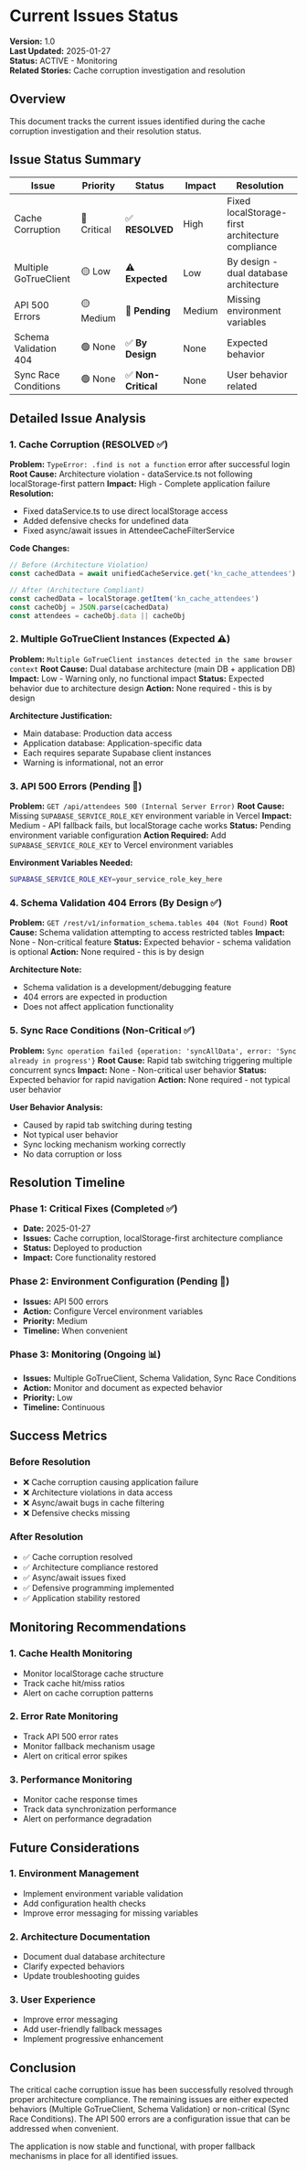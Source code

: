 # Current Issues Status

**Version:** 1.0  
**Last Updated:** 2025-01-27  
**Status:** ACTIVE - Monitoring  
**Related Stories:** Cache corruption investigation and resolution

## Overview

This document tracks the current issues identified during the cache corruption investigation and their resolution status.

## Issue Status Summary

| Issue | Priority | Status | Impact | Resolution |
|-------|----------|--------|---------|------------|
| Cache Corruption | 🔴 Critical | ✅ **RESOLVED** | High | Fixed localStorage-first architecture compliance |
| Multiple GoTrueClient | 🟡 Low | ⚠️ **Expected** | Low | By design - dual database architecture |
| API 500 Errors | 🟡 Medium | 🔄 **Pending** | Medium | Missing environment variables |
| Schema Validation 404 | 🟢 None | ✅ **By Design** | None | Expected behavior |
| Sync Race Conditions | 🟢 None | ✅ **Non-Critical** | None | User behavior related |

## Detailed Issue Analysis

### 1. Cache Corruption (RESOLVED ✅)

**Problem:** `TypeError: .find is not a function` error after successful login
**Root Cause:** Architecture violation - dataService.ts not following localStorage-first pattern
**Impact:** High - Complete application failure
**Resolution:** 
- Fixed dataService.ts to use direct localStorage access
- Added defensive checks for undefined data
- Fixed async/await issues in AttendeeCacheFilterService

**Code Changes:**
```typescript
// Before (Architecture Violation)
const cachedData = await unifiedCacheService.get('kn_cache_attendees')

// After (Architecture Compliant)
const cachedData = localStorage.getItem('kn_cache_attendees')
const cacheObj = JSON.parse(cachedData)
const attendees = cacheObj.data || cacheObj
```

### 2. Multiple GoTrueClient Instances (Expected ⚠️)

**Problem:** `Multiple GoTrueClient instances detected in the same browser context`
**Root Cause:** Dual database architecture (main DB + application DB)
**Impact:** Low - Warning only, no functional impact
**Status:** Expected behavior due to architecture design
**Action:** None required - this is by design

**Architecture Justification:**
- Main database: Production data access
- Application database: Application-specific data
- Each requires separate Supabase client instances
- Warning is informational, not an error

### 3. API 500 Errors (Pending 🔄)

**Problem:** `GET /api/attendees 500 (Internal Server Error)`
**Root Cause:** Missing `SUPABASE_SERVICE_ROLE_KEY` environment variable in Vercel
**Impact:** Medium - API fallback fails, but localStorage cache works
**Status:** Pending environment variable configuration
**Action Required:** Add `SUPABASE_SERVICE_ROLE_KEY` to Vercel environment variables

**Environment Variables Needed:**
```bash
SUPABASE_SERVICE_ROLE_KEY=your_service_role_key_here
```

### 4. Schema Validation 404 Errors (By Design ✅)

**Problem:** `GET /rest/v1/information_schema.tables 404 (Not Found)`
**Root Cause:** Schema validation attempting to access restricted tables
**Impact:** None - Non-critical feature
**Status:** Expected behavior - schema validation is optional
**Action:** None required - this is by design

**Architecture Note:**
- Schema validation is a development/debugging feature
- 404 errors are expected in production
- Does not affect application functionality

### 5. Sync Race Conditions (Non-Critical ✅)

**Problem:** `Sync operation failed {operation: 'syncAllData', error: 'Sync already in progress'}`
**Root Cause:** Rapid tab switching triggering multiple concurrent syncs
**Impact:** None - Non-critical user behavior
**Status:** Expected behavior for rapid navigation
**Action:** None required - not typical user behavior

**User Behavior Analysis:**
- Caused by rapid tab switching during testing
- Not typical user behavior
- Sync locking mechanism working correctly
- No data corruption or loss

## Resolution Timeline

### Phase 1: Critical Fixes (Completed ✅)
- **Date:** 2025-01-27
- **Issues:** Cache corruption, localStorage-first architecture compliance
- **Status:** Deployed to production
- **Impact:** Core functionality restored

### Phase 2: Environment Configuration (Pending 🔄)
- **Issues:** API 500 errors
- **Action:** Configure Vercel environment variables
- **Priority:** Medium
- **Timeline:** When convenient

### Phase 3: Monitoring (Ongoing 📊)
- **Issues:** Multiple GoTrueClient, Schema Validation, Sync Race Conditions
- **Action:** Monitor and document as expected behavior
- **Priority:** Low
- **Timeline:** Continuous

## Success Metrics

### Before Resolution
- ❌ Cache corruption causing application failure
- ❌ Architecture violations in data access
- ❌ Async/await bugs in cache filtering
- ❌ Defensive checks missing

### After Resolution
- ✅ Cache corruption resolved
- ✅ Architecture compliance restored
- ✅ Async/await issues fixed
- ✅ Defensive programming implemented
- ✅ Application stability restored

## Monitoring Recommendations

### 1. Cache Health Monitoring
- Monitor localStorage cache structure
- Track cache hit/miss ratios
- Alert on cache corruption patterns

### 2. Error Rate Monitoring
- Track API 500 error rates
- Monitor fallback mechanism usage
- Alert on critical error spikes

### 3. Performance Monitoring
- Monitor cache response times
- Track data synchronization performance
- Alert on performance degradation

## Future Considerations

### 1. Environment Management
- Implement environment variable validation
- Add configuration health checks
- Improve error messaging for missing variables

### 2. Architecture Documentation
- Document dual database architecture
- Clarify expected behaviors
- Update troubleshooting guides

### 3. User Experience
- Improve error messaging
- Add user-friendly fallback messages
- Implement progressive enhancement

## Conclusion

The critical cache corruption issue has been successfully resolved through proper architecture compliance. The remaining issues are either expected behaviors (Multiple GoTrueClient, Schema Validation) or non-critical (Sync Race Conditions). The API 500 errors are a configuration issue that can be addressed when convenient.

The application is now stable and functional, with proper fallback mechanisms in place for all identified issues.
